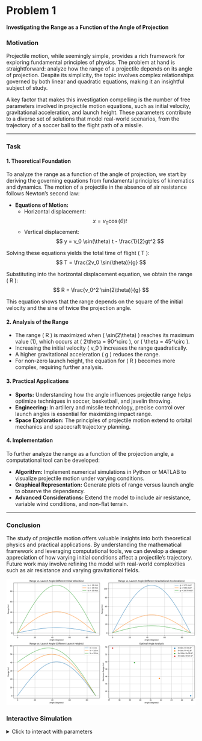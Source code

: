 # Problem 1

**Investigating the Range as a Function of the Angle of Projection**

### **Motivation**
Projectile motion, while seemingly simple, provides a rich framework for exploring fundamental principles of physics. The problem at hand is straightforward: analyze how the range of a projectile depends on its angle of projection. Despite its simplicity, the topic involves complex relationships governed by both linear and quadratic equations, making it an insightful subject of study.

A key factor that makes this investigation compelling is the number of free parameters involved in projectile motion equations, such as initial velocity, gravitational acceleration, and launch height. These parameters contribute to a diverse set of solutions that model real-world scenarios, from the trajectory of a soccer ball to the flight path of a missile.

---

### **Task**

#### **1. Theoretical Foundation**
To analyze the range as a function of the angle of projection, we start by deriving the governing equations from fundamental principles of kinematics and dynamics. The motion of a projectile in the absence of air resistance follows Newton’s second law:

- **Equations of Motion:**
  - Horizontal displacement: $$ x = v_0 \cos(\theta) t $$
  - Vertical displacement: $$ y = v_0 \sin(\theta) t - \frac{1}{2}gt^2 $$

Solving these equations yields the total time of flight \( T \):
  $$ T = \frac{2v_0 \sin(\theta)}{g} $$

Substituting into the horizontal displacement equation, we obtain the range \( R \):
  $$ R = \frac{v_0^2 \sin(2\theta)}{g} $$

This equation shows that the range depends on the square of the initial velocity and the sine of twice the projection angle.

#### **2. Analysis of the Range**
- The range \( R \) is maximized when \( \sin(2\theta) \) reaches its maximum value (1), which occurs at \( 2\theta = 90^\circ \), or \( \theta = 45^\circ \).
- Increasing the initial velocity \( v_0 \) increases the range quadratically.
- A higher gravitational acceleration \( g \) reduces the range.
- For non-zero launch height, the equation for \( R \) becomes more complex, requiring further analysis.

#### **3. Practical Applications**
- **Sports:** Understanding how the angle influences projectile range helps optimize techniques in soccer, basketball, and javelin throwing.
- **Engineering:** In artillery and missile technology, precise control over launch angles is essential for maximizing impact range.
- **Space Exploration:** The principles of projectile motion extend to orbital mechanics and spacecraft trajectory planning.

#### **4. Implementation**
To further analyze the range as a function of the projection angle, a computational tool can be developed:
- **Algorithm:** Implement numerical simulations in Python or MATLAB to visualize projectile motion under varying conditions.
- **Graphical Representation:** Generate plots of range versus launch angle to observe the dependency.
- **Advanced Considerations:** Extend the model to include air resistance, variable wind conditions, and non-flat terrain.

---

### **Conclusion**
The study of projectile motion offers valuable insights into both theoretical physics and practical applications. By understanding the mathematical framework and leveraging computational tools, we can develop a deeper appreciation of how varying initial conditions affect a projectile’s trajectory. Future work may involve refining the model with real-world complexities such as air resistance and varying gravitational fields.

![alt text](image.png)

### Interactive Simulation

<details>
<summary>Click to interact with parameters</summary>

<div style="padding: 15px; border: 1px solid #e1e4e8; border-radius: 6px; margin-top: 10px;">
    <div id="plotly-chart"></div>
    <div style="margin-top: 20px;">
        <label style="display: block; margin: 10px 0;">
            Initial Velocity (m/s): 
            <input type="range" id="v0" min="5" max="50" value="20" style="vertical-align: middle;">
            <span id="v0Value">20</span>
        </label>
        <label style="display: block; margin: 10px 0;">
            Gravity (m/s²): 
            <input type="range" id="gravity" min="3" max="25" value="9.81" step="0.1">
            <span id="gravityValue">9.81</span>
        </label>
        <label style="display: block; margin: 10px 0;">
            Launch Height (m): 
            <input type="range" id="height" min="0" max="30" value="0">
            <span id="heightValue">0</span>
        </label>
    </div>
</div>

<script src="https://cdn.plot.ly/plotly-2.24.1.min.js"></script>
<script>
(function() {
    // Calculation and plotting logic
    function calculateRange(theta, v0, g, h) {
        const thetaRad = theta * Math.PI / 180;
        const sinTheta = Math.sin(thetaRad);
        const cosTheta = Math.cos(thetaRad);
        const discriminant = (v0*sinTheta)**2 + 2*g*h;
        if(discriminant < 0) return 0;
        const t = (v0*sinTheta + Math.sqrt(discriminant))/g;
        return v0*cosTheta * t;
    }

    function updatePlot() {
        const v0 = parseFloat(document.getElementById('v0').value);
        const g = parseFloat(document.getElementById('gravity').value);
        const h = parseFloat(document.getElementById('height').value);
        
        const angles = Array.from({length: 90}, (_, i) => i);
        const ranges = angles.map(angle => calculateRange(angle, v0, g, h));

        Plotly.newPlot('plotly-chart', [{
            x: angles,
            y: ranges,
            type: 'scatter',
            mode: 'lines+markers'
        }], {
            title: `Range vs. Launch Angle (v₀=${v0}m/s, g=${g}m/s², h=${h}m)`,
            xaxis: {title: 'Launch Angle (degrees)'},
            yaxis: {title: 'Range (m)'}
        });
    }

    // Event listeners
    document.querySelectorAll('input[type="range"]').forEach(input => {
        input.addEventListener('input', function() {
            document.getElementById(this.id + 'Value').textContent = this.value;
            updatePlot();
        });
    });

    // Initial plot
    updatePlot();
})();
</script>
</details>